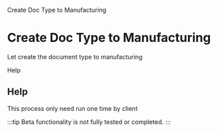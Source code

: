 
Create Doc Type to Manufacturing
# Create Doc Type to Manufacturing


Let create the document type to manufacturing

Help
## Help

This process only need run one time by client

:::tip
Beta functionality is not fully tested or completed.
:::